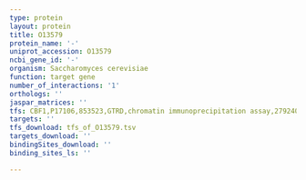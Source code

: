 ```yaml
---
type: protein
layout: protein
title: O13579
protein_name: '-'
uniprot_accession: O13579
ncbi_gene_id: '-'
organism: Saccharomyces cerevisiae
function: target gene
number_of_interactions: '1'
orthologs: ''
jaspar_matrices: ''
tfs: CBF1,P17106,853523,GTRD,chromatin immunoprecipitation assay,27924024%5Buid%5D,No
targets: ''
tfs_download: tfs_of_O13579.tsv
targets_download: ''
bindingSites_download: ''
binding_sites_ls: ''

---
```

